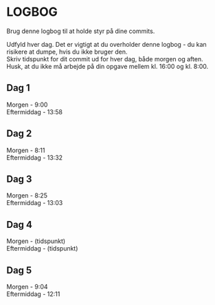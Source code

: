 # LOGBOG

Brug denne logbog til at holde styr på dine commits.

Udfyld hver dag. Det er vigtigt at du overholder denne logbog - du kan risikere at dumpe, hvis du ikke bruger den.  
Skriv tidspunkt for dit commit ud for hver dag, både morgen og aften.  
Husk, at du ikke må arbejde på din opgave mellem kl. 16:00 og kl. 8:00.

## Dag 1

Morgen - 9:00  
Eftermiddag - 13:58

## Dag 2

Morgen - 8:11  
Eftermiddag - 13:32

## Dag 3

Morgen - 8:25  
Eftermiddag - 13:03

## Dag 4

Morgen - (tidspunkt)  
Eftermiddag - (tidspunkt)

## Dag 5

Morgen - 9:04  
Eftermiddag - 12:11
